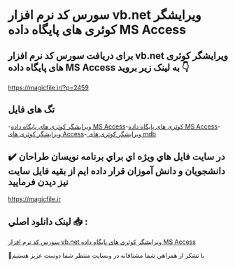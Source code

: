 # سورس کد نرم افزار vb.net ویرایشگر کوئری های پایگاه داده MS Access

## برای دریافت سورس کد نرم افزار vb.net ویرایشگر کوئری های پایگاه داده MS Access به لینک زیر بروید 👇

https://magicfile.ir/?p=2459

## تگ های فایل

-[ویرایشگر کوئری های پایگاه داده MS Access](https://magicfile.ir/product/%d9%88%db%8c%d8%b1%d8%a7%db%8c%d8%b4%da%af%d8%b1-%da%a9%d9%88%d8%a6%d8%b1%db%8c-%d9%87%d8%a7%db%8c-%d9%be%d8%a7%db%8c%da%af%d8%a7%d9%87-%d8%af%d8%a7%d8%af%d9%87-ms-access/)-[کوئری های پایگاه داده MS Access](https://magicfile.ir/product/%d9%88%db%8c%d8%b1%d8%a7%db%8c%d8%b4%da%af%d8%b1-%da%a9%d9%88%d8%a6%d8%b1%db%8c-%d9%87%d8%a7%db%8c-%d9%be%d8%a7%db%8c%da%af%d8%a7%d9%87-%d8%af%d8%a7%d8%af%d9%87-ms-access/)-[ویرایشگر کوئری های Access](https://magicfile.ir/product/%d9%88%db%8c%d8%b1%d8%a7%db%8c%d8%b4%da%af%d8%b1-%da%a9%d9%88%d8%a6%d8%b1%db%8c-%d9%87%d8%a7%db%8c-%d9%be%d8%a7%db%8c%da%af%d8%a7%d9%87-%d8%af%d8%a7%d8%af%d9%87-ms-access/)-[ ویرایشگر کوئری های mdb](https://magicfile.ir/product/%d9%88%db%8c%d8%b1%d8%a7%db%8c%d8%b4%da%af%d8%b1-%da%a9%d9%88%d8%a6%d8%b1%db%8c-%d9%87%d8%a7%db%8c-%d9%be%d8%a7%db%8c%da%af%d8%a7%d9%87-%d8%af%d8%a7%d8%af%d9%87-ms-access/)

## ✔️ در سايت فايل هاي ويژه اي براي برنامه نويسان طراحان دانشجويان و دانش آموزان قرار داده ايم از بقيه فايل سايت نيز ديدن فرماييد

https://magicfile.ir


## لينک دانلود اصلي 📥 :

[سورس کد نرم افزار vb.net ویرایشگر کوئری های پایگاه داده MS Access](https://magicfile.ir/product/%d9%88%db%8c%d8%b1%d8%a7%db%8c%d8%b4%da%af%d8%b1-%da%a9%d9%88%d8%a6%d8%b1%db%8c-%d9%87%d8%a7%db%8c-%d9%be%d8%a7%db%8c%da%af%d8%a7%d9%87-%d8%af%d8%a7%d8%af%d9%87-ms-access/) 


🙏با تشکر از همراهي شما مشتاقانه در وبسایت منتظر شما دوست عزیز هستیم

